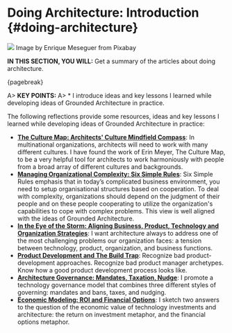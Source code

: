 

# Doing Architecture: Introduction {#doing-architecture}

![](assets/images/arch/steampunk-3006650_1920.jpg)
Image by Enrique Meseguer from Pixabay

**IN THIS SECTION, YOU WILL:**  Get a summary of the articles about doing architecture.

{pagebreak}

A> **KEY POINTS:**
A> * I introduce ideas and key lessons I learned while developing ideas of Grounded Architecture in practice.

The following reflections provide some resources, ideas and key lessons I learned while developing ideas of Grounded Architecture in practice:

* **[The Culture Map: Architects' Culture Mindfield Compass](#culture-map)**: In multinational organizations, architects will need to work with many different cultures. I have found the work of Erin Meyer, The Culture Map, to be a very helpful tool for architects to work harmoniously with people from a broad array of different cultures and backgrounds.
* **[Managing Organizational Complexity: Six Simple Rules](#six-simple-rules)**: Six Simple Rules emphasis that in today’s complicated business environment, you need to setup organisational structures based on cooperation. To deal with complexity, organizations should depend on the judgment of their people and on these people cooperating to utilize the organization's capabilities to cope with complex problems. This view is well aligned with the ideas of Grounded Architecture.
* **[In the Eye of the Storm: Aligning Business, Product, Technology and Organization Strategies](#storm)**: I want architecture always to address one of the most challenging problems our organization faces: a tension between technology, product, organization, and business functions.
* **[Product Development and The Build Trap](#product-development)**: Recognize bad product-development approaches. Recognize bad product manager archetypes. Know how a good product development process looks like.
* **[Architecture Governance: Mandates, Taxation, Nudge](#flexible-governance)**: I promote a technology governance model that combines three different styles of governing: mandates and bans, taxes, and nudging.
* **[Economic Modeling: ROI and Financial Options](#economics)**: I sketch two answers to the question of the economic value of technology investments and architecture: the return on investment metaphor, and the financial options metaphor.
